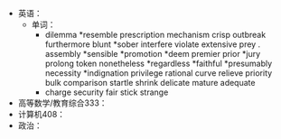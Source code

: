 - 英语：
	- 单词：
		- dilemma 
		  *resemble
		  prescription
		  mechanism
		  crisp
		  outbreak
		  furthermore
		  blunt
		  *sober
		  interfere
		  violate
		  extensive
		  prey .
		  assembly
		  *sensible
		  *promotion
		  *deem
		  premier
		  prior
		  *jury
		  prolong
		  token
		  nonetheless
		  *regardless
		  *faithful
		  *presumably
		  necessity
		  *indignation
		  privilege
		  rational
		  curve
		  relieve
		  priority
		  bulk
		  comparison
		  startle
		  shrink
		  delicate
		  mature
		  adequate
		- charge
		  security
		  fair
		  stick
		  strange
- 高等数学/教育综合333：
- 计算机408：
- 政治：
